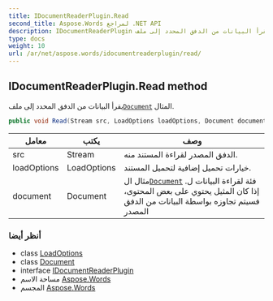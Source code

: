 ```yaml
---
title: IDocumentReaderPlugin.Read
second_title: Aspose.Words لمراجع .NET API
description: IDocumentReaderPlugin طريقة. يقرأ البيانات من الدفق المحدد إلى ملفDocument المثال.
type: docs
weight: 10
url: /ar/net/aspose.words/idocumentreaderplugin/read/
---
```

## IDocumentReaderPlugin.Read method

يقرأ البيانات من الدفق المحدد إلى ملف[`Document`](../../document/) المثال.

```csharp
public void Read(Stream src, LoadOptions loadOptions, Document document)
```

| معامل | يكتب | وصف |
| --- | --- | --- |
| src | Stream | الدفق المصدر لقراءة المستند منه. |
| loadOptions | LoadOptions | خيارات تحميل إضافية لتحميل المستند. |
| document | Document | مثال ال[`Document`](../../document/) فئة لقراءة البيانات ل. إذا كان المثيل يحتوي على بعض المحتوى، فسيتم تجاوزه بواسطة البيانات من الدفق المصدر |

### أنظر أيضا

* class [LoadOptions](../../../aspose.words.loading/loadoptions/)
* class [Document](../../document/)
* interface [IDocumentReaderPlugin](../)
* مساحة الاسم [Aspose.Words](../../idocumentreaderplugin/)
* المجسم [Aspose.Words](../../../)


